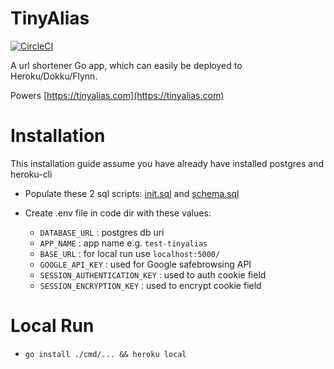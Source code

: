 
# TinyAlias

[![CircleCI](https://circleci.com/gh/zirius/tinyalias.svg?style=svg)](https://circleci.com/gh/zirius/tinyalias)

A url shortener Go app, which can easily be deployed to Heroku/Dokku/Flynn.

Powers [https://tinyalias.com](https://tinyalias.com)

# Installation

This installation guide assume you have already have installed postgres and heroku-cli

* Populate these 2 sql scripts: [init.sql](https://github.com/zirius/tinyalias/blob/master/sql/init.sql) and [schema.sql](https://github.com/bgentry/que-go/blob/master/schema.sql)

* Create .env file in code dir with these values:
  * `DATABASE_URL` : postgres db uri
  * `APP_NAME` : app name e.g. `test-tinyalias`
  * `BASE_URL` : for local run use `localhost:5000/`
  * `GOOGLE_API_KEY` : used for Google safebrowsing API
  * `SESSION_AUTHENTICATION_KEY` : used to auth cookie field
  * `SESSION_ENCRYPTION_KEY` : used to encrypt cookie field

# Local Run

* ```go install ./cmd/... && heroku local```


